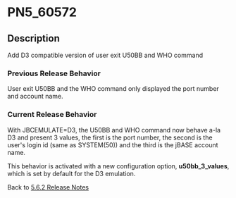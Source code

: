 # PN5_60572

<PageHeader />

## Description

Add D3 compatible version of user exit U50BB and WHO command

### Previous Release Behavior

User exit U50BB and the WHO command only displayed the port number and account name.

### Current Release Behavior

With JBCEMULATE=D3, the U50BB and WHO command now behave a-la D3 and present 3 values, the first is the port number, the second is the user's login id (same as SYSTEM(50)) and the third is the jBASE account name.

This behavior is activated with a new configuration option, **u50bb\_3\_values**, which is set by default for the D3 emulation.

Back to [5.6.2 Release Notes](./../README.md)

  
<PageFooter />
